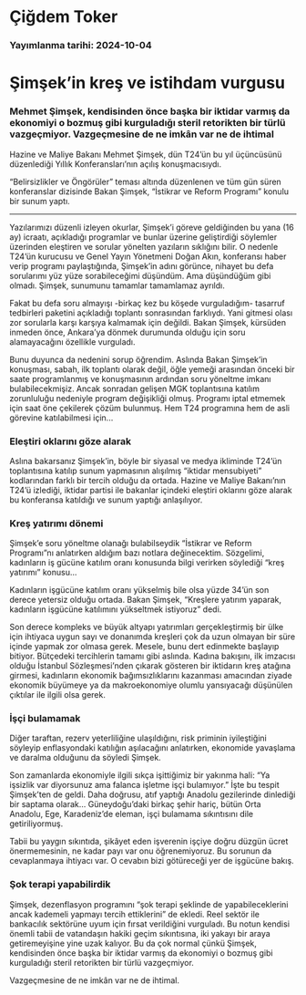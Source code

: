 # Çiğdem Toker

### Yayımlanma tarihi: 2024-10-04

# Şimşek’in kreş ve istihdam vurgusu


### Mehmet Şimşek, kendisinden önce başka bir iktidar varmış da ekonomiyi o bozmuş gibi kurguladığı steril retorikten bir türlü vazgeçmiyor. Vazgeçmesine de ne imkân var ne de ihtimal



Hazine ve Maliye Bakanı Mehmet Şimşek, dün T24’ün bu yıl üçüncüsünü düzenlediği Yıllık Konferansları’nın açılış konuşmacısıydı.

“Belirsizlikler ve Öngörüler” teması altında düzenlenen ve tüm gün süren konferanslar dizisinde Bakan Şimşek, “İstikrar ve Reform Programı” konulu bir sunum yaptı.

* * *

Yazılarımızı düzenli izleyen okurlar, Şimşek’i göreve geldiğinden bu yana (16 ay) icraatı, açıkladığı programlar ve bunlar üzerine geliştirdiği söylemler üzerinden eleştiren ve sorular yönelten yazıların sıklığını bilir. O nedenle T24’ün kurucusu ve Genel Yayın Yönetmeni Doğan Akın, konferansı haber verip programı paylaştığında, Şimşek’in adını görünce, nihayet bu defa sorularımı yüz yüze sorabileceğimi düşündüm. Ama düşündüğüm gibi olmadı. Şimşek, sunumunu tamamlar tamamlamaz ayrıldı.

Fakat bu defa soru almayışı -birkaç kez bu köşede vurguladığım- tasarruf tedbirleri paketini açıkladığı toplantı sonrasından farklıydı. Yani gitmesi olası zor sorularla karşı karşıya kalmamak için değildi. Bakan Şimşek, kürsüden inmeden önce, Ankara’ya dönmek durumunda olduğu için soru alamayacağını özellikle vurguladı.

Bunu duyunca da nedenini sorup öğrendim. Aslında Bakan Şimşek’in konuşması, sabah, ilk toplantı olarak değil, öğle yemeği arasından önceki bir saate programlanmış ve konuşmasının ardından soru yöneltme imkanı bulabilecekmişiz. Ancak sonradan gelişen MGK toplantısına katılım zorunluluğu nedeniyle program değişikliği olmuş. Programı iptal etmemek için saat öne çekilerek çözüm bulunmuş. Hem T24 programına hem de asli görevine katılabilmesi için...


### Eleştiri oklarını göze alarak

Aslına bakarsanız Şimşek’in, böyle bir siyasal ve medya ikliminde T24’ün toplantısına katılıp sunum yapmasının alışılmış “iktidar mensubiyeti” kodlarından farklı bir tercih olduğu da ortada. Hazine ve Maliye Bakanı’nın T24’ü izlediği, iktidar partisi ile bakanlar içindeki eleştiri oklarını göze alarak bu konferansa katıldığı ve sunum yaptığı anlaşılıyor.


### Kreş yatırımı dönemi

Şimşek’e soru yöneltme olanağı bulabilseydik “İstikrar ve Reform Programı”nı anlatırken aldığım bazı notlara değinecektim. Sözgelimi, kadınların iş gücüne katılım oranı konusunda bilgi verirken söylediği “kreş yatırımı” konusu...

Kadınların işgücüne katılım oranı yükselmiş bile olsa yüzde 34’ün son derece yetersiz olduğu ortada. Bakan Şimşek, “Kreşlere yatırım yaparak, kadınların işgücüne katılımını yükseltmek istiyoruz” dedi.

Son derece kompleks ve büyük altyapı yatırımları gerçekleştirmiş bir ülke için ihtiyaca uygun sayı ve donanımda kreşleri çok da uzun olmayan bir süre içinde yapmak zor olmasa gerek. Mesele, bunu dert edinmekte başlayıp bitiyor. Bütçedeki tercihlerin tamamı gibi aslında. Kadına bakışını, ilk imzacısı olduğu İstanbul Sözleşmesi’nden çıkarak gösteren bir iktidarın kreş atağına girmesi, kadınların ekonomik bağımsızlıklarını kazanması amacından ziyade ekonomik büyümeye ya da makroekonomiye olumlu yansıyacağı düşünülen çıktılar ile ilgili olsa gerek.


### İşçi bulamamak

Diğer taraftan, rezerv yeterliliğine ulaşıldığını, risk priminin iyileştiğini söyleyip enflasyondaki katılığın aşılacağını anlatırken, ekonomide yavaşlama ve daralma olduğunu da söyledi Şimşek.

Son zamanlarda ekonomiyle ilgili sıkça işittiğimiz bir yakınma hali: “Ya işsizlik var diyorsunuz ama falanca işletme işçi bulamıyor.” İşte bu tespit Şimşek’ten de geldi. Daha doğrusu, atıf yaptığı Anadolu gezilerinde dinlediği bir saptama olarak... Güneydoğu’daki birkaç şehir hariç, bütün Orta Anadolu, Ege, Karadeniz’de eleman, işçi bulamama sıkıntısını dile getiriliyormuş.

Tabii bu yaygın sıkıntıda, şikâyet eden işverenin işçiye doğru düzgün ücret önermemesinin, ne kadar payı var onu öğrenemiyoruz. Bu sorunun da cevaplanmaya ihtiyacı var. O cevabın bizi götüreceği yer de işgücüne bakış.


### Şok terapi yapabilirdik

Şimşek, dezenflasyon programını “şok terapi şeklinde de yapabileceklerini ancak kademeli yapmayı tercih ettiklerini” de ekledi. Reel sektör ile bankacılık sektörüne uyum için fırsat verildiğini vurguladı. Bu notun kendisi önemli tabii de vatandaşın hakiki geçim sıkıntısına, iki yakayı bir araya getiremeyişine yine uzak kalıyor. Bu da çok normal çünkü Şimşek, kendisinden önce başka bir iktidar varmış da ekonomiyi o bozmuş gibi kurguladığı steril retorikten bir türlü vazgeçmiyor.

Vazgeçmesine de ne imkân var ne de ihtimal.

